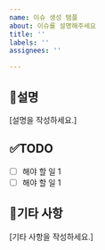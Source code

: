 ```yaml
---
name: 이슈 생성 탬플
about: 이슈를 설명해주세요
title: ''
labels: ''
assignees: ''

---
```


## 📜설명
[설명을 작성하세요.]

## ✅TODO
- [ ] 해야 할 일 1
- [ ] 해야 할 일 1

## 🎸기타 사항
[기타 사항을 작성하세요.]
